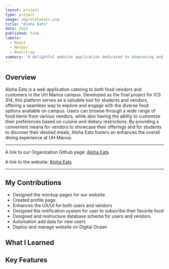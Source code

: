 ```yaml
---
layout: project
type: project
image: img/alohaeats.png
title: "Aloha Eats"
date: 2023
published: true
labels:
  - React
  - Meteor
  - Bootstrap
summary: "A delightful website application dedicated to showcasing and exploring a variety of mouth-watering treats at Moana"
---
```

<h2>Overview</h2>
Aloha Eats is a web application catering to both food vendors and customers in the UH Manoa campus. Developed as the final project for ICS 314, this platform serves as a valuable tool for students and vendors, offering a seamless way to explore and engage with the diverse food options available on campus. Users can browse through a wide range of food items from various vendors, while also having the ability to customize their preferences based on cuisine and dietary restrictions. By providing a convenient means for vendors to showcase their offerings and for students to discover their desired meals, Aloha Eats fosters an enhances the overall dining experience at UH Manoa.
<hr />
A link to our Organization Github page: <a href="https://manoamunchies.github.io/aloha-eats.github.io/">Aloha Eats</a>

A link to the website: <a href="https://alohaeats.online">Aloha Eats</a>
<hr />

<h2>My Contributions</h2>
<ul>
  <li>Designed the mockup pages for our website.</li>
  <li>Created profile page.</li>
  <li>Enhances the UX/UI for both users and vendors</li>
  <li>Designed the notification system for user to subscribe their favorite food</li>
  <li>Designed and restructure database schema for users and vendors.</li>
  <li>Automation add data for new users</li>
  <li>Deploy and manage website on Digital Ocean</li>
</ul>
<h2>What I Learned</h2>

<h2>Key Features</h2>

